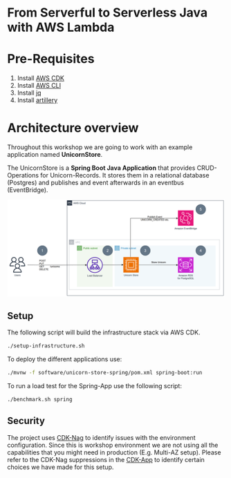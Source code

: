 # From Serverful to Serverless Java with AWS Lambda

# Pre-Requisites

1. Install [AWS CDK](https://docs.aws.amazon.com/cdk/latest/guide/getting_started.html)
2. Install [AWS CLI](https://docs.aws.amazon.com/cli/latest/userguide/getting-started-install.html)
3. Install [jq](https://stedolan.github.io/jq/download/)
4. Install [artillery](https://www.artillery.io/docs/guides/getting-started/installing-artillery)

# Architecture overview

Throughout this workshop we are going to work with an example application named **UnicornStore**.

The UnicornStore is a **Spring Boot Java Application** that provides CRUD-Operations for Unicorn-Records.
It stores them in a relational database (Postgres) and publishes and event afterwards in an eventbus (EventBridge).

![Unicorn Store](resources/unicorn-store-overview.png)

## Setup

The following script will build the infrastructure stack via AWS CDK.

```bash
./setup-infrastructure.sh
```

To deploy the different applications use:

```bash
./mvnw -f software/unicorn-store-spring/pom.xml spring-boot:run
```

To run a load test for the Spring-App use the following script:
```bash
./benchmark.sh spring 
```
## Security
The project uses [CDK-Nag](https://github.com/cdklabs/cdk-nag) to identify issues with the environment configuration. Since this is workshop environment we are
not using all the capabilities that you might need in production (E.g. Multi-AZ setup). Please refer to the CDK-Nag suppressions in the [CDK-App](infrastructure/cdk/src/main/java/com/unicorn/UnicornStoreApp.java) to identify certain choices
we have made for this setup.